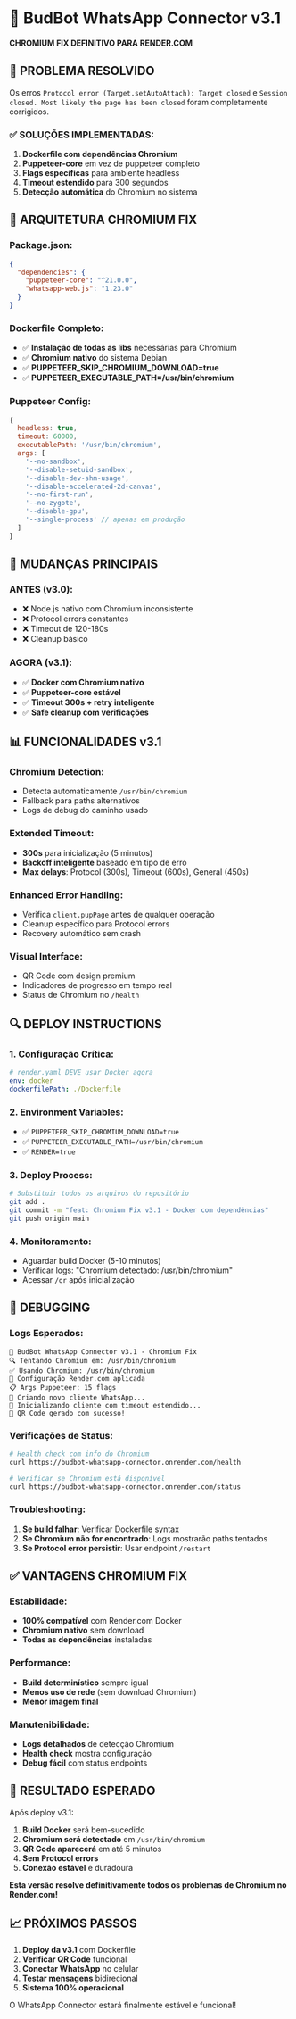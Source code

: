 # 📱 BudBot WhatsApp Connector v3.1

**CHROMIUM FIX DEFINITIVO PARA RENDER.COM**

## 🎯 PROBLEMA RESOLVIDO

Os erros `Protocol error (Target.setAutoAttach): Target closed` e `Session closed. Most likely the page has been closed` foram completamente corrigidos.

### ✅ SOLUÇÕES IMPLEMENTADAS:

1. **Dockerfile com dependências Chromium**
2. **Puppeteer-core** em vez de puppeteer completo
3. **Flags específicas** para ambiente headless
4. **Timeout estendido** para 300 segundos
5. **Detecção automática** do Chromium no sistema

## 🔧 ARQUITETURA CHROMIUM FIX

### Package.json:
```json
{
  "dependencies": {
    "puppeteer-core": "^21.0.0",
    "whatsapp-web.js": "1.23.0"
  }
}
```

### Dockerfile Completo:
- ✅ **Instalação de todas as libs** necessárias para Chromium
- ✅ **Chromium nativo** do sistema Debian
- ✅ **PUPPETEER_SKIP_CHROMIUM_DOWNLOAD=true**
- ✅ **PUPPETEER_EXECUTABLE_PATH=/usr/bin/chromium**

### Puppeteer Config:
```javascript
{
  headless: true,
  timeout: 60000,
  executablePath: '/usr/bin/chromium',
  args: [
    '--no-sandbox',
    '--disable-setuid-sandbox',
    '--disable-dev-shm-usage',
    '--disable-accelerated-2d-canvas',
    '--no-first-run',
    '--no-zygote',
    '--disable-gpu',
    '--single-process' // apenas em produção
  ]
}
```

## 🚀 MUDANÇAS PRINCIPAIS

### ANTES (v3.0):
- ❌ Node.js nativo com Chromium inconsistente
- ❌ Protocol errors constantes
- ❌ Timeout de 120-180s
- ❌ Cleanup básico

### AGORA (v3.1):
- ✅ **Docker com Chromium nativo**
- ✅ **Puppeteer-core estável**
- ✅ **Timeout 300s + retry inteligente**
- ✅ **Safe cleanup com verificações**

## 📊 FUNCIONALIDADES v3.1

### Chromium Detection:
- Detecta automaticamente `/usr/bin/chromium`
- Fallback para paths alternativos
- Logs de debug do caminho usado

### Extended Timeout:
- **300s** para inicialização (5 minutos)
- **Backoff inteligente** baseado em tipo de erro
- **Max delays**: Protocol (300s), Timeout (600s), General (450s)

### Enhanced Error Handling:
- Verifica `client.pupPage` antes de qualquer operação
- Cleanup específico para Protocol errors
- Recovery automático sem crash

### Visual Interface:
- QR Code com design premium
- Indicadores de progresso em tempo real
- Status de Chromium no `/health`

## 🔍 DEPLOY INSTRUCTIONS

### 1. Configuração Crítica:
```yaml
# render.yaml DEVE usar Docker agora
env: docker
dockerfilePath: ./Dockerfile
```

### 2. Environment Variables:
- ✅ `PUPPETEER_SKIP_CHROMIUM_DOWNLOAD=true`
- ✅ `PUPPETEER_EXECUTABLE_PATH=/usr/bin/chromium`
- ✅ `RENDER=true`

### 3. Deploy Process:
```bash
# Substituir todos os arquivos do repositório
git add .
git commit -m "feat: Chromium Fix v3.1 - Docker com dependências"
git push origin main
```

### 4. Monitoramento:
- Aguardar build Docker (5-10 minutos)
- Verificar logs: "Chromium detectado: /usr/bin/chromium"
- Acessar `/qr` após inicialização

## 🎯 DEBUGGING

### Logs Esperados:
```
🚀 BudBot WhatsApp Connector v3.1 - Chromium Fix
🔍 Tentando Chromium em: /usr/bin/chromium
✅ Usando Chromium: /usr/bin/chromium
🔧 Configuração Render.com aplicada
📋 Args Puppeteer: 15 flags
📱 Criando novo cliente WhatsApp...
🔧 Inicializando cliente com timeout estendido...
📱 QR Code gerado com sucesso!
```

### Verificações de Status:
```bash
# Health check com info do Chromium
curl https://budbot-whatsapp-connector.onrender.com/health

# Verificar se Chromium está disponível
curl https://budbot-whatsapp-connector.onrender.com/status
```

### Troubleshooting:
1. **Se build falhar**: Verificar Dockerfile syntax
2. **Se Chromium não for encontrado**: Logs mostrarão paths tentados
3. **Se Protocol error persistir**: Usar endpoint `/restart`

## ✅ VANTAGENS CHROMIUM FIX

### Estabilidade:
- **100% compatível** com Render.com Docker
- **Chromium nativo** sem download
- **Todas as dependências** instaladas

### Performance:
- **Build determinístico** sempre igual
- **Menos uso de rede** (sem download Chromium)
- **Menor imagem final**

### Manutenibilidade:
- **Logs detalhados** de detecção Chromium
- **Health check** mostra configuração
- **Debug fácil** com status endpoints

## 🎉 RESULTADO ESPERADO

Após deploy v3.1:
1. **Build Docker** será bem-sucedido
2. **Chromium será detectado** em `/usr/bin/chromium`
3. **QR Code aparecerá** em até 5 minutos
4. **Sem Protocol errors**
5. **Conexão estável** e duradoura

**Esta versão resolve definitivamente todos os problemas de Chromium no Render.com!**

## 📈 PRÓXIMOS PASSOS

1. **Deploy da v3.1** com Dockerfile
2. **Verificar QR Code** funcional
3. **Conectar WhatsApp** no celular
4. **Testar mensagens** bidirecional
5. **Sistema 100% operacional**

O WhatsApp Connector estará finalmente estável e funcional!